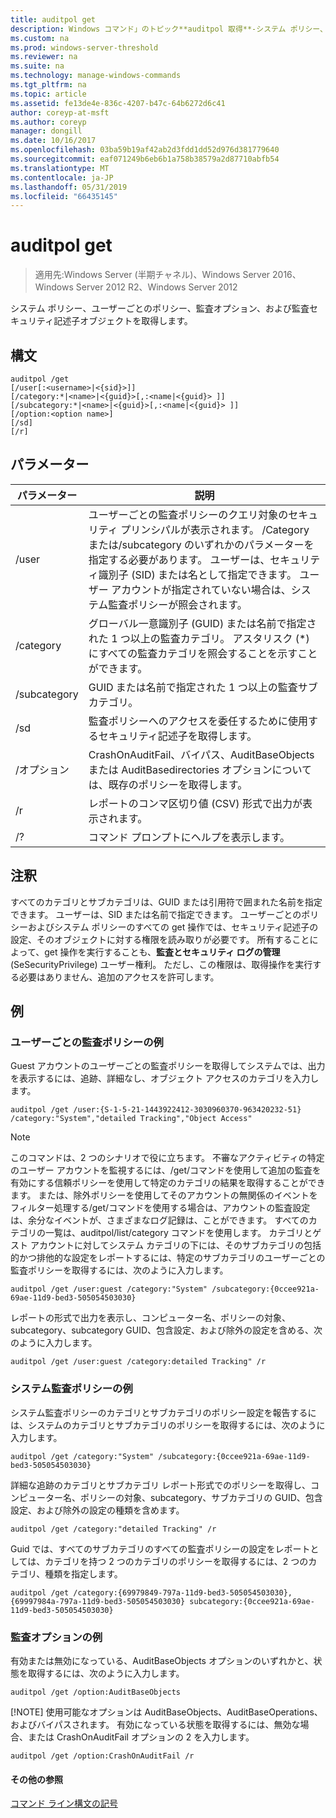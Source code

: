 ```yaml
---
title: auditpol get
description: Windows コマンド」のトピック**auditpol 取得**-システム ポリシー、ユーザーごとのポリシー、監査オプション、および監査セキュリティ記述子オブジェクトを取得します。
ms.custom: na
ms.prod: windows-server-threshold
ms.reviewer: na
ms.suite: na
ms.technology: manage-windows-commands
ms.tgt_pltfrm: na
ms.topic: article
ms.assetid: fe13de4e-836c-4207-b47c-64b6272d6c41
author: coreyp-at-msft
ms.author: coreyp
manager: dongill
ms.date: 10/16/2017
ms.openlocfilehash: 03ba59b19af42ab2d3fdd1dd52d976d381779640
ms.sourcegitcommit: eaf071249b6eb6b1a758b38579a2d87710abfb54
ms.translationtype: MT
ms.contentlocale: ja-JP
ms.lasthandoff: 05/31/2019
ms.locfileid: "66435145"
---
```

# <a name="auditpol-get"></a>auditpol get

>適用先:Windows Server (半期チャネル)、Windows Server 2016、Windows Server 2012 R2、Windows Server 2012

システム ポリシー、ユーザーごとのポリシー、監査オプション、および監査セキュリティ記述子オブジェクトを取得します。

## <a name="syntax"></a>構文
```
auditpol /get 
[/user[:<username>|<{sid}>]]
[/category:*|<name>|<{guid}>[,:<name|<{guid}> ]]
[/subcategory:*|<name>|<{guid}>[,:<name|<{guid}> ]]
[/option:<option name>]
[/sd]
[/r]
```
## <a name="parameters"></a>パラメーター

|  パラメーター   |                                                                                                                                         説明                                                                                                                                          |
|--------------|----------------------------------------------------------------------------------------------------------------------------------------------------------------------------------------------------------------------------------------------------------------------------------------------|
|    /user     | ユーザーごとの監査ポリシーのクエリ対象のセキュリティ プリンシパルが表示されます。 /Category または/subcategory のいずれかのパラメーターを指定する必要があります。 ユーザーは、セキュリティ識別子 (SID) または名として指定できます。 ユーザー アカウントが指定されていない場合は、システム監査ポリシーが照会されます。 |
|  /category   |                                                          グローバル一意識別子 (GUID) または名前で指定された 1 つ以上の監査カテゴリ。 アスタリスク (\*) にすべての監査カテゴリを照会することを示すことができます。                                                          |
| /subcategory |                                                                                                                  GUID または名前で指定された 1 つ以上の監査サブカテゴリ。                                                                                                                  |
|     /sd      |                                                                                                        監査ポリシーへのアクセスを委任するために使用するセキュリティ記述子を取得します。                                                                                                        |
|   /オプション    |                                                                              CrashOnAuditFail、バイパス、AuditBaseObjects または AuditBasedirectories オプションについては、既存のポリシーを取得します。                                                                               |
|      /r      |                                                                                                              レポートのコンマ区切り値 (CSV) 形式で出力が表示されます。                                                                                                              |
|      /?      |                                                                                                                             コマンド プロンプトにヘルプを表示します。                                                                                                                             |

## <a name="remarks"></a>注釈
すべてのカテゴリとサブカテゴリは、GUID または引用符で囲まれた名前を指定できます。 ユーザーは、SID または名前で指定できます。
ユーザーごとのポリシーおよびシステム ポリシーのすべての get 操作では、セキュリティ記述子の設定、そのオブジェクトに対する権限を読み取りが必要です。 所有することによって、get 操作を実行することも、**監査とセキュリティ ログの管理**(SeSecurityPrivilege) ユーザー権利。 ただし、この権限は、取得操作を実行する必要はありません、追加のアクセスを許可します。
## <a name="BKMK_examples"></a>例
### <a name="examples-for-the-per-user-audit-policy"></a>ユーザーごとの監査ポリシーの例
Guest アカウントのユーザーごとの監査ポリシーを取得してシステムでは、出力を表示するには、追跡、詳細なし、オブジェクト アクセスのカテゴリを入力します。
```
auditpol /get /user:{S-1-5-21-1443922412-3030960370-963420232-51} /category:"System","detailed Tracking","Object Access"
```
> [!NOTE]
> このコマンドは、2 つのシナリオで役に立ちます。 不審なアクティビティの特定のユーザー アカウントを監視するには、/get/コマンドを使用して追加の監査を有効にする信頼ポリシーを使用して特定のカテゴリの結果を取得することができます。 または、除外ポリシーを使用してそのアカウントの無関係のイベントをフィルター処理する/get/コマンドを使用する場合は、アカウントの監査設定は、余分なイベントが、さまざまなログ記録は、ことができます。 すべてのカテゴリの一覧は、auditpol/list/category コマンドを使用します。
> カテゴリとゲスト アカウントに対してシステム カテゴリの下には、そのサブカテゴリの包括的かつ排他的な設定をレポートするには、特定のサブカテゴリのユーザーごとの監査ポリシーを取得するには、次のように入力します。
> ```
> auditpol /get /user:guest /category:"System" /subcategory:{0ccee921a-69ae-11d9-bed3-505054503030}
> ```
> レポートの形式で出力を表示し、コンピューター名、ポリシーの対象、subcategory、subcategory GUID、包含設定、および除外の設定を含める、次のように入力します。
> ```
> auditpol /get /user:guest /category:detailed Tracking" /r
> ```
> ### <a name="examples-for-the-system-audit-policy"></a>システム監査ポリシーの例
> システム監査ポリシーのカテゴリとサブカテゴリのポリシー設定を報告するには、システムのカテゴリとサブカテゴリのポリシーを取得するには、次のように入力します。
> ```
> auditpol /get /category:"System" /subcategory:{0ccee921a-69ae-11d9-bed3-505054503030}
> ```
> 詳細な追跡のカテゴリとサブカテゴリ レポート形式でのポリシーを取得し、コンピューター名、ポリシーの対象、subcategory、サブカテゴリの GUID、包含設定、および除外の設定の種類を含めます。
> ```
> auditpol /get /category:"detailed Tracking" /r
> ```
> Guid では、すべてのサブカテゴリのすべての監査ポリシーの設定をレポートとしては、カテゴリを持つ 2 つのカテゴリのポリシーを取得するには、2 つのカテゴリ、種類を指定します。
> ```
> auditpol /get /category:{69979849-797a-11d9-bed3-505054503030},{69997984a-797a-11d9-bed3-505054503030} subcategory:{0ccee921a-69ae-11d9-bed3-505054503030}
> ```
> ### <a name="examples-for-auditing-options"></a>監査オプションの例
> 有効または無効になっている、AuditBaseObjects オプションのいずれかと、状態を取得するには、次のように入力します。
> ```
> auditpol /get /option:AuditBaseObjects
> ```
> [!NOTE]
> 使用可能なオプションは AuditBaseObjects、AuditBaseOperations、およびバイパスされます。
> 有効になっている状態を取得するには、無効な場合、または CrashOnAuditFail オプションの 2 を入力します。
> ```
> auditpol /get /option:CrashOnAuditFail /r
> ```
> #### <a name="additional-references"></a>その他の参照
> [コマンド ライン構文の記号](command-line-syntax-key.md)
